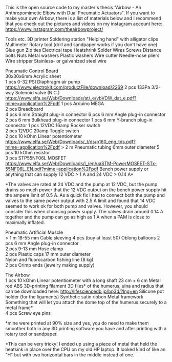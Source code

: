 This is the open source code to my master's thesis "Airbow - An Anthropomimetic Elbow with Dual Pneumatic Actuators".
If you want to make your own Airbow, there is a list of materials below and I recommend that you check out the pictures and videos on my instagram account here: https://www.instagram.com/theairbowproject/

Tools etc.
  3D printer
  Soldering station
  "Helping hand" with alligator clips
  Multimeter
  Rotary tool (drill and sandpaper works if you don't have one)
  Glue gun
  Zip ties
  Electrical tape
  Heatshrink
  Solder
  Wires
  Screws
  Distance bolts
  Nuts
  Metal washers
  Plastic washers
  Wire cutter
  Needle-nose pliers
  Wire stripper
  Stainless- or galvanized steel wire 

Pneumatic Control Board			
	30x30x6mm	Acrylic sheet	
	1 pcs	0-32 PSI Diaphragm air pump	https://www.electrokit.com/productFile/download/2269
	2 pcs	133Pa 3/2-way Solenoid valve (N.C.)	https://www.elfa.se/Web/Downloads/at/_e/vbVDW_dat_e.pdf?mime=application%2Fpdf
	1 pcs	Arduino MEGA	
	2 pcs	Breadboard	
	4 pcs	6 mm Straight plug-in connector	
	6 pcs	6 mm Angle plug-in connector	
	2 pcs	6 mm Bulkhead plug-in connector	
	1 pcs	6 mm Y-branch plug-in connector	
	1 pcs	12VDC 16amp Rocker switch	
	2 pcs	12VDC 20amp Toggle switch	
	2 pcs	10 kOhm Linear potentiometer	https://www.elfa.se/Web/Downloads/_t/ds/p160_eng_tds.pdf?mime=application%2Fpdf
	> 2 m	Pneumatic tubing 6mm outer diameter	
	5 pcs	10 kOhm resistor	
	3 pcs	STP55NF06L MOSFET	https://www.elfa.se/Web/Downloads/l_/en/uaSTM-PowerMOSFET-STx-55NF06L_EN.pdf?mime=application%2Fpdf
		    Bench power supply or anything that can supply 12 VDC > 1 A and 24 VDC > 0.14 A*			
			
*The valves are rated at 24 VDC and the pump at 12 VDC, but the pump drains so much power that the 12 VDC output on the bench power supply hit the ampere limit of 0.5 A. As a quick fix I had to connect both the pump and valves to the same power output with 2.5 A limit and found that 14 VDC seemed to work ok for both pump and valves. However, you should consider this when choosing power supply. The valves drain around 0.14 A together and the pump can go as high as 1 A when a PAM is close to maximally inflated.			

Pneumatic Artificial Muscle			
	> 1 m	18-55 mm Cable sleeving	
	4 pcs (buy at least 50)	Oblong balloons	
	2 pcs	6 mm Angle plug-in connector	
	2 pcs	9-13 mm Hose clamp		
	2 pcs	Plastic caps 17 mm outer diameter	
	      Nylon and fluorocarbon fishing line (8 kg)	
	2 pcs	Crimp ends (jewelry making supply)	
	
The Airbow			
	1 pcs	10 kOhm Linear potentiometer with a long shaft
  23 cm + 6 cm Metal rod
		ABS 3D-printing filament
    3D files* of the humerus, ulna and radius that can be downloaded here: http://lifesciencedb.jp/bp3d/?lng=en 
		Silicone pot holder (for the ligaments)
    Synthetic satin ribbon
		Metal framework	
		Something that will let you attach the dome top of the humerus securely to a metal frame*	
	4 pcs	Screw eye pins	
  
*mine were printed at 90% size and yes, you do need to make them smoother both in any 3D printing software you have and after           printing with a rotary tool or sandpaper.

*This can be very tricky! I ended up using a piece of metal that held the heatsink in place over the CPU on my old HP laptop. It looked kind of like an "H" but with two horizontal bars in the middle instead of one.
